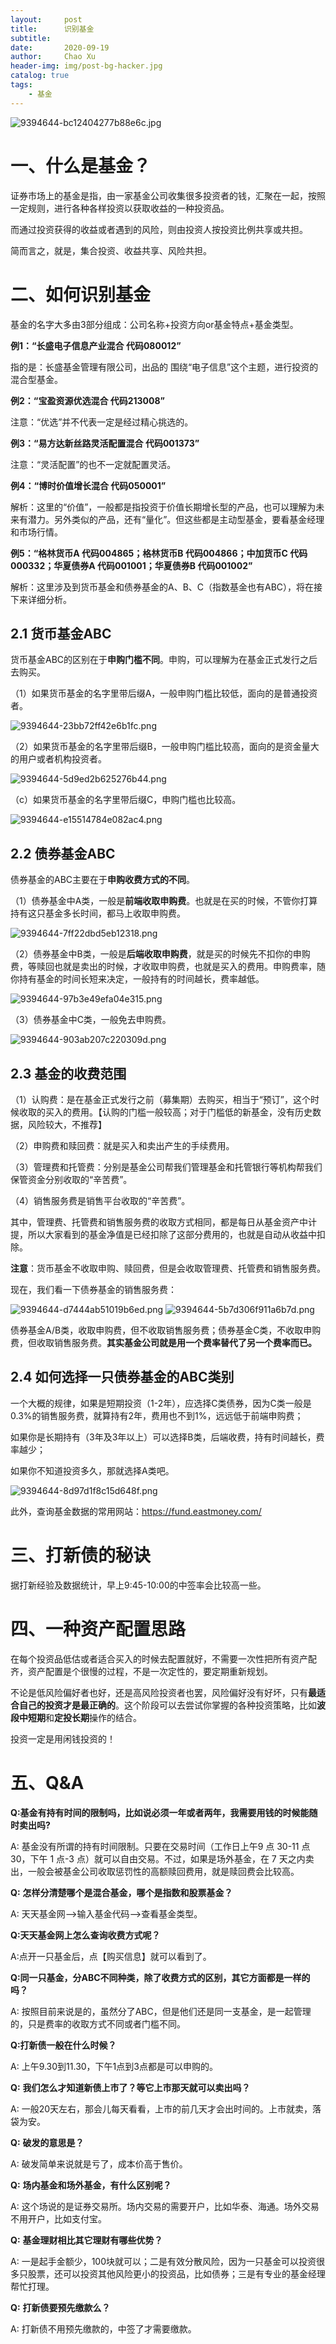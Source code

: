 ```yaml
---
layout:     post
title:      识别基金
subtitle:   
date:       2020-09-19
author:     Chao Xu
header-img: img/post-bg-hacker.jpg
catalog: true
tags:
    - 基金
---
```


<img src="https://imghost.cx0512.com/images/2020/09/19/9394644-bc12404277b88e6c.jpg" alt="9394644-bc12404277b88e6c.jpg" border="0" />

# **一、什么是基金？**

证券市场上的基金是指，由一家基金公司收集很多投资者的钱，汇聚在一起，按照一定规则，进行各种各样投资以获取收益的一种投资品。

而通过投资获得的收益或者遇到的风险，则由投资人按投资比例共享或共担。

简而言之，就是，集合投资、收益共享、风险共担。

# **二、如何识别基金**

基金的名字大多由3部分组成：公司名称+投资方向or基金特点+基金类型。

**例1：“长盛电子信息产业混合 代码080012”**

指的是：长盛基金管理有限公司，出品的 围绕“电子信息”这个主题，进行投资的混合型基金。

**例2：“宝盈资源优选混合 代码213008”**

注意：“优选”并不代表一定是经过精心挑选的。

**例3：“易方达新丝路灵活配置混合 代码001373”**

注意：“灵活配置”的也不一定就配置灵活。

**例4：“博时价值增长混合 代码050001”**

解析：这里的“价值”，一般都是指投资于价值长期增长型的产品，也可以理解为未来有潜力。另外类似的产品，还有“量化”。但这些都是主动型基金，要看基金经理和市场行情。

**例5：“格林货币A 代码004865；格林货币B 代码004866；中加货币C 代码000332；华夏债券A 代码001001；华夏债券B 代码001002”**

解析：这里涉及到货币基金和债券基金的A、B、C（指数基金也有ABC），将在接下来详细分析。

## **2.1** **货币基金ABC**

货币基金ABC的区别在于**申购门槛不同**。申购，可以理解为在基金正式发行之后去购买。

（1）如果货币基金的名字里带后缀A，一般申购门槛比较低，面向的是普通投资者。

<img src="https://imghost.cx0512.com/images/2020/09/19/9394644-23bb72ff42e6b1fc.png" alt="9394644-23bb72ff42e6b1fc.png" border="0" />


（2）如果货币基金的名字里带后缀B，一般申购门槛比较高，面向的是资金量大的用户或者机构投资者。

<img src="https://imghost.cx0512.com/images/2020/09/19/9394644-5d9ed2b625276b44.png" alt="9394644-5d9ed2b625276b44.png" border="0" />


（c）如果货币基金的名字里带后缀C，申购门槛也比较高。

<img src="https://imghost.cx0512.com/images/2020/09/19/9394644-e15514784e082ac4.png" alt="9394644-e15514784e082ac4.png" border="0" />


## **2.2** **债券基金ABC**

债券基金的ABC主要在于**申购收费方式的不同**。

（1）债券基金中A类，一般是**前端收取申购费**。也就是在买的时候，不管你打算持有这只基金多长时间，都马上收取申购费。

<img src="https://imghost.cx0512.com/images/2020/09/19/9394644-7ff22dbd5eb12318.png" alt="9394644-7ff22dbd5eb12318.png" border="0" />


（2）债券基金中B类，一般是**后端收取申购费**，就是买的时候先不扣你的申购费，等赎回也就是卖出的时候，才收取申购费，也就是买入的费用。申购费率，随你持有基金的时间长短来决定，一般持有的时间越长，费率越低。

<img src="https://imghost.cx0512.com/images/2020/09/19/9394644-97b3e49efa04e315.png" alt="9394644-97b3e49efa04e315.png" border="0" />


（3）债券基金中C类，一般免去申购费。

<img src="https://imghost.cx0512.com/images/2020/09/19/9394644-903ab207c220309d.png" alt="9394644-903ab207c220309d.png" border="0" />


## **2.3** **基金的收费范围**

（1）认购费：是在基金正式发行之前（募集期）去购买，相当于“预订”，这个时候收取的买入的费用。【认购的门槛一般较高；对于门槛低的新基金，没有历史数据，风险较大，不推荐】

（2）申购费和赎回费：就是买入和卖出产生的手续费用。

（3）管理费和托管费：分别是基金公司帮我们管理基金和托管银行等机构帮我们保管资金分别收取的“辛苦费”。

（4）销售服务费是销售平台收取的“辛苦费”。

其中，管理费、托管费和销售服务费的收取方式相同，都是每日从基金资产中计提，所以大家看到的基金净值是已经扣除了这部分费用的，也就是自动从收益中扣除。

**注意**：货币基金不收取申购、赎回费，但是会收取管理费、托管费和销售服务费。

现在，我们看一下债券基金的销售服务费：

<img src="https://imghost.cx0512.com/images/2020/09/19/9394644-d7444ab51019b6ed.png" alt="9394644-d7444ab51019b6ed.png" border="0" />

<img src="https://imghost.cx0512.com/images/2020/09/19/9394644-5b7d306f911a6b7d.png" alt="9394644-5b7d306f911a6b7d.png" border="0" />


债券基金A/B类，收取申购费，但不收取销售服务费；债券基金C类，不收取申购费，但收取销售服务费。**其实基金公司就是用一个费率替代了另一个费率而已。**

## **2.4** **如何选择一只债券基金的ABC类别**

一个大概的规律，如果是短期投资（1-2年），应选择C类债券，因为C类一般是0.3%的销售服务费，就算持有2年，费用也不到1%，远远低于前端申购费；

如果你是长期持有（3年及3年以上）可以选择B类，后端收费，持有时间越长，费率越少；

如果你不知道投资多久，那就选择A类吧。

<img src="https://imghost.cx0512.com/images/2020/09/19/9394644-8d97d1f8c15d648f.png" alt="9394644-8d97d1f8c15d648f.png" border="0" />


此外，查询基金数据的常用网站：https://fund.eastmoney.com/

# **三、打新债的秘诀**

据打新经验及数据统计，早上9:45-10:00的中签率会比较高一些。

# **四、一种资产配置思路**

在每个投资品低估或者适合买入的时候去配置就好，不需要一次性把所有资产配齐，资产配置是个很慢的过程，不是一次定性的，要定期重新规划。

不论是低风险偏好者也好，还是高风险投资者也罢，风险偏好没有好坏，只有**最适合自己的投资才是最正确的**。这个阶段可以去尝试你掌握的各种投资策略，比如**波段中短期**和**定投长期**操作的结合。

投资一定是用闲钱投资的！

# **五、Q&A**

**Q:基金有持有时间的限制吗，比如说必须一年或者两年，我需要用钱的时候能随时卖出吗?**

A: 基金没有所谓的持有时间限制。只要在交易时间（工作日上午9 点 30-11 点 30，下午 1 点-3 点）就可以自由交易。不过，如果是场外基金，在 7 天之内卖出，一般会被基金公司收取惩罚性的高额赎回费用，就是赎回费会比较高。

**Q:** **怎样分清楚哪个是混合基金，哪个是指数和股票基金？**

A: 天天基金网-->输入基金代码-->查看基金类型。

**Q:天天基金网上怎么查询收费方式呢？**

A:点开一只基金后，点【购买信息】就可以看到了。

**Q:同一只基金，分ABC不同种类，除了收费方式的区别，其它方面都是一样的吗？**

A: 按照目前来说是的，虽然分了ABC，但是他们还是同一支基金，是一起管理的，只是费率的收取方式不同或者门槛不同。

**Q:打新债一般在什么时候？**

A: 上午9.30到11.30，下午1点到3点都是可以申购的。

**Q:** **我们怎么才知道新债上市了？等它上市那天就可以卖出吗？**

A: 一般20天左右，那会儿每天看看，上市的前几天才会出时间的。上市就卖，落袋为安。

**Q:** **破发的意思是？**

A: 破发简单来说就是亏了，成本价高于售价。

**Q:** **场内基金和场外基金，有什么区别呢？**

A: 这个场说的是证券交易所。场内交易的需要开户，比如华泰、海通。场外交易不用开户，比如支付宝。

**Q:** **基金理财相比其它理财有哪些优势？**

A: 一是起手金额少，100块就可以；二是有效分散风险，因为一只基金可以投资很多只股票，还可以投资其他风险更小的投资品，比如债券；三是有专业的基金经理帮忙打理。

**Q:** **打新债要预先缴款么？**

A: 打新债不用预先缴款的，中签了才需要缴款。